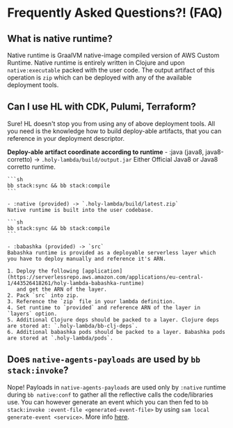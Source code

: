 # Frequently Asked Questions?! (FAQ)

## What is native runtime?
   Native runtime is GraalVM native-image compiled version of AWS Custom Runtime. Native runtime is entirely written in Clojure and upon `native:executable` packed with the user code. The output artifact of this operation is `zip` which can be deployed with any of the available deployment tools.
   
## Can I use HL with CDK, Pulumi, Terraform?
   Sure! HL doesn't stop you from using any of above deployment tools. All you need is the knowledge how to build deploy-able artifacts, that you can reference in your deployment descriptor.
  
  **Deploy-able artifact coordinate according to runtime**
    - :java (java8, java8-corretto) -> `.holy-lambda/build/output.jar`
    Either Official Java8 or Java8 corretto runtime.
    
    ```sh 
    bb stack:sync && bb stack:compile
    ```
    
    - :native (provided) -> `.holy-lambda/build/latest.zip`
    Native runtime is built into the user codebase.
  
    ```sh 
    bb stack:sync && bb stack:compile
    ```
    
    - :babashka (provided) -> `src`
    Babashka runtime is provided as a deployable serverless layer which you have to deploy manually and reference it's ARN.
    
    1. Deploy the following [application](https://serverlessrepo.aws.amazon.com/applications/eu-central-1/443526418261/holy-lambda-babashka-runtime)
       and get the ARN of the layer.
    2. Pack `src` into zip.
    3. Reference the `zip` file in your lambda definition.
    4. Set runtime to `provided` and reference ARN of the layer in `layers` option.
    5. Additional Clojure deps should be packed to a layer. Clojure deps are stored at: `.holy-lambda/bb-clj-deps`.
    6. Additional babashka pods should be packed to a layer. Babashka pods are stored at `.holy-lambda/pods`.
    
## Does `native-agents-payloads` are used by `bb stack:invoke`?

   Nope! Payloads in `native-agents-payloads` are used only by `:native` runtime during `bb native:conf` to gather all the reflective calls the code/libraries use.
   You can however generate an event which you can then fed to `bb stack:invoke :event-file <generated-event-file>` by using `sam local generate-event <service>`. More info [here](https://docs.aws.amazon.com/serverless-application-model/latest/developerguide/sam-cli-command-reference-sam-local-generate-event.html).
   
  

